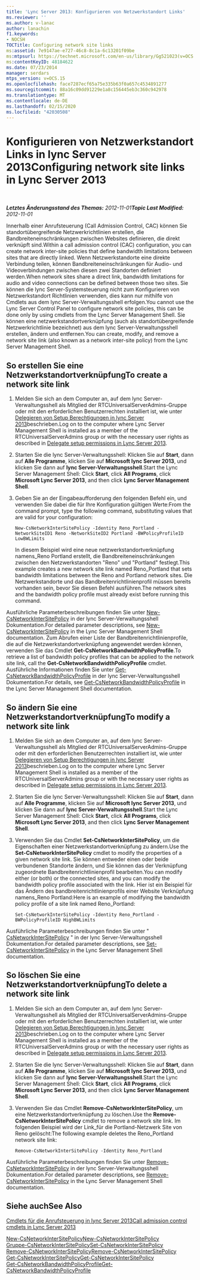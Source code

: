 ```yaml
---
title: 'Lync Server 2013: Konfigurieren von Netzwerkstandort Links'
ms.reviewer: ''
ms.author: v-lanac
author: lanachin
f1.keywords:
- NOCSH
TOCTitle: Configuring network site links
ms:assetid: 7e9147ae-e727-46c8-8c1a-6c13201f09be
ms:mtpsurl: https://technet.microsoft.com/en-us/library/Gg521023(v=OCS.15)
ms:contentKeyID: 48184622
ms.date: 07/23/2014
manager: serdars
mtps_version: v=OCS.15
ms.openlocfilehash: face7287ecf65a75e335b63f0a657c4534891277
ms.sourcegitcommit: 88a16c09dd91229e1a8c156445eb3c360c942978
ms.translationtype: MT
ms.contentlocale: de-DE
ms.lasthandoff: 02/15/2020
ms.locfileid: "42030508"
---
```

<div data-xmlns="http://www.w3.org/1999/xhtml">

<div class="topic" data-xmlns="http://www.w3.org/1999/xhtml" data-msxsl="urn:schemas-microsoft-com:xslt" data-cs="http://msdn.microsoft.com/">

<div data-asp="http://msdn2.microsoft.com/asp">

# <a name="configuring-network-site-links-in-lync-server-2013"></a><span data-ttu-id="b3d2d-102">Konfigurieren von Netzwerkstandort Links in lync Server 2013</span><span class="sxs-lookup"><span data-stu-id="b3d2d-102">Configuring network site links in Lync Server 2013</span></span>

</div>

<div id="mainSection">

<div id="mainBody">

<span> </span>

<span data-ttu-id="b3d2d-103">_**Letztes Änderungsstand des Themas:** 2012-11-01_</span><span class="sxs-lookup"><span data-stu-id="b3d2d-103">_**Topic Last Modified:** 2012-11-01_</span></span>

<span data-ttu-id="b3d2d-104">Innerhalb einer Anrufsteuerung (Call Admission Control, CAC) können Sie standortübergreifende Netzwerkrichtlinien erstellen, die Bandbreiteneinschränkungen zwischen Websites definieren, die direkt verknüpft sind.</span><span class="sxs-lookup"><span data-stu-id="b3d2d-104">Within a call admission control (CAC) configuration, you can create network inter-site policies that define bandwidth limitations between sites that are directly linked.</span></span> <span data-ttu-id="b3d2d-105">Wenn Netzwerkstandorte eine direkte Verbindung teilen, können Bandbreiteneinschränkungen für Audio- und Videoverbindungen zwischen diesen zwei Standorten definiert werden.</span><span class="sxs-lookup"><span data-stu-id="b3d2d-105">When network sites share a direct link, bandwidth limitations for audio and video connections can be defined between those two sites.</span></span> <span data-ttu-id="b3d2d-106">Sie können die lync Server-Systemsteuerung nicht zum Konfigurieren von Netzwerkstandort Richtlinien verwenden, dies kann nur mithilfe von Cmdlets aus dem lync Server-Verwaltungsshell erfolgen.</span><span class="sxs-lookup"><span data-stu-id="b3d2d-106">You cannot use the Lync Server Control Panel to configure network site policies, this can be done only by using cmdlets from the Lync Server Management Shell.</span></span> <span data-ttu-id="b3d2d-107">Sie können eine netzwerkstandortverknüpfung (auch als standortübergreifende Netzwerkrichtlinie bezeichnet) aus dem lync Server-Verwaltungsshell erstellen, ändern und entfernen.</span><span class="sxs-lookup"><span data-stu-id="b3d2d-107">You can create, modify, and remove a network site link (also known as a network inter-site policy) from the Lync Server Management Shell.</span></span>

<div>

## <a name="to-create-a-network-site-link"></a><span data-ttu-id="b3d2d-108">So erstellen Sie eine Netzwerkstandortverknüpfung</span><span class="sxs-lookup"><span data-stu-id="b3d2d-108">To create a network site link</span></span>

1.  <span data-ttu-id="b3d2d-109">Melden Sie sich an dem Computer an, auf dem lync Server-Verwaltungsshell als Mitglied der RTCUniversalServerAdmins-Gruppe oder mit den erforderlichen Benutzerrechten installiert ist, wie unter [Delegieren von Setup Berechtigungen in lync Server 2013](lync-server-2013-delegate-setup-permissions.md)beschrieben.</span><span class="sxs-lookup"><span data-stu-id="b3d2d-109">Log on to the computer where Lync Server Management Shell is installed as a member of the RTCUniversalServerAdmins group or with the necessary user rights as described in [Delegate setup permissions in Lync Server 2013](lync-server-2013-delegate-setup-permissions.md).</span></span>

2.  <span data-ttu-id="b3d2d-110">Starten Sie die lync Server-Verwaltungsshell: Klicken Sie auf **Start**, dann auf **Alle Programme**, klicken Sie auf **Microsoft lync Server 2013**, und klicken Sie dann auf **lync Server-Verwaltungsshell**.</span><span class="sxs-lookup"><span data-stu-id="b3d2d-110">Start the Lync Server Management Shell: Click **Start**, click **All Programs**, click **Microsoft Lync Server 2013**, and then click **Lync Server Management Shell**.</span></span>

3.  <span data-ttu-id="b3d2d-111">Geben Sie an der Eingabeaufforderung den folgenden Befehl ein, und verwenden Sie dabei die für Ihre Konfiguration gültigen Werte:</span><span class="sxs-lookup"><span data-stu-id="b3d2d-111">From the command prompt, type the following command, substituting values that are valid for your configuration:</span></span>
    
        New-CsNetworkInterSitePolicy -Identity Reno_Portland -NetworkSiteID1 Reno -NetworkSiteID2 Portland -BWPolicyProfileID LowBWLimits
    
    <span data-ttu-id="b3d2d-112">In diesem Beispiel wird eine neue netzwerkstandortverknüpfung namens\_Reno Portland erstellt, die Bandbreiteneinschränkungen zwischen den Netzwerkstandorten "Reno" und "Portland" festlegt.</span><span class="sxs-lookup"><span data-stu-id="b3d2d-112">This example creates a new network site link named Reno\_Portland that sets bandwidth limitations between the Reno and Portland network sites.</span></span> <span data-ttu-id="b3d2d-113">Die Netzwerkstandorte und das Bandbreitenrichtlinienprofil müssen bereits vorhanden sein, bevor Sie diesen Befehl ausführen.</span><span class="sxs-lookup"><span data-stu-id="b3d2d-113">The network sites and the bandwidth policy profile must already exist before running this command.</span></span>

<span data-ttu-id="b3d2d-114">Ausführliche Parameterbeschreibungen finden Sie unter [New-CsNetworkInterSitePolicy](https://docs.microsoft.com/powershell/module/skype/New-CsNetworkInterSitePolicy) in der lync Server-Verwaltungsshell Dokumentation.</span><span class="sxs-lookup"><span data-stu-id="b3d2d-114">For detailed parameter descriptions, see [New-CsNetworkInterSitePolicy](https://docs.microsoft.com/powershell/module/skype/New-CsNetworkInterSitePolicy) in the Lync Server Management Shell documentation.</span></span> <span data-ttu-id="b3d2d-115">Zum Abrufen einer Liste der Bandbreitenrichtlinienprofile, die auf die Netzwerkstandortverknüpfung angewendet werden können, verwenden Sie das Cmdlet **Get-CsNetworkBandwidthPolicyProfile**.</span><span class="sxs-lookup"><span data-stu-id="b3d2d-115">To retrieve a list of bandwidth policy profiles that can be applied to the network site link, call the **Get-CsNetworkBandwidthPolicyProfile** cmdlet.</span></span> <span data-ttu-id="b3d2d-116">Ausführliche Informationen finden Sie unter [Get-CsNetworkBandwidthPolicyProfile](https://docs.microsoft.com/powershell/module/skype/Get-CsNetworkBandwidthPolicyProfile) in der lync Server-Verwaltungsshell Dokumentation.</span><span class="sxs-lookup"><span data-stu-id="b3d2d-116">For details, see [Get-CsNetworkBandwidthPolicyProfile](https://docs.microsoft.com/powershell/module/skype/Get-CsNetworkBandwidthPolicyProfile) in the Lync Server Management Shell documentation.</span></span>

</div>

<div>

## <a name="to-modify-a-network-site-link"></a><span data-ttu-id="b3d2d-117">So ändern Sie eine Netzwerkstandortverknüpfung</span><span class="sxs-lookup"><span data-stu-id="b3d2d-117">To modify a network site link</span></span>

1.  <span data-ttu-id="b3d2d-118">Melden Sie sich an dem Computer an, auf dem lync Server-Verwaltungsshell als Mitglied der RTCUniversalServerAdmins-Gruppe oder mit den erforderlichen Benutzerrechten installiert ist, wie unter [Delegieren von Setup Berechtigungen in lync Server 2013](lync-server-2013-delegate-setup-permissions.md)beschrieben.</span><span class="sxs-lookup"><span data-stu-id="b3d2d-118">Log on to the computer where Lync Server Management Shell is installed as a member of the RTCUniversalServerAdmins group or with the necessary user rights as described in [Delegate setup permissions in Lync Server 2013](lync-server-2013-delegate-setup-permissions.md).</span></span>

2.  <span data-ttu-id="b3d2d-119">Starten Sie die lync Server-Verwaltungsshell: Klicken Sie auf **Start**, dann auf **Alle Programme**, klicken Sie auf **Microsoft lync Server 2013**, und klicken Sie dann auf **lync Server-Verwaltungsshell**.</span><span class="sxs-lookup"><span data-stu-id="b3d2d-119">Start the Lync Server Management Shell: Click **Start**, click **All Programs**, click **Microsoft Lync Server 2013**, and then click **Lync Server Management Shell**.</span></span>

3.  <span data-ttu-id="b3d2d-120">Verwenden Sie das Cmdlet **Set-CsNetworkInterSitePolicy**, um die Eigenschaften einer Netzwerkstandortverknüpfung zu ändern.</span><span class="sxs-lookup"><span data-stu-id="b3d2d-120">Use the **Set-CsNetworkInterSitePolicy** cmdlet to modify the properties of a given network site link.</span></span> <span data-ttu-id="b3d2d-121">Sie können entweder einen oder beide verbundenen Standorte ändern, und Sie können das der Verknüpfung zugeordnete Bandbreitenrichtlinienprofil bearbeiten.</span><span class="sxs-lookup"><span data-stu-id="b3d2d-121">You can modify either (or both) or the connected sites, and you can modify the bandwidth policy profile associated with the link.</span></span> <span data-ttu-id="b3d2d-122">Hier ist ein Beispiel für das Ändern des bandbreitenrichtlinienprofils einer Website Verknüpfung namens\_Reno Portland:</span><span class="sxs-lookup"><span data-stu-id="b3d2d-122">Here is an example of modifying the bandwidth policy profile of a site link named Reno\_Portland:</span></span>
    
        Set-CsNetworkInterSitePolicy -Identity Reno_Portland -BWPolicyProfileID HighBWLimits

<span data-ttu-id="b3d2d-123">Ausführliche Parameterbeschreibungen finden Sie unter " [CsNetworkInterSitePolicy](https://docs.microsoft.com/powershell/module/skype/Set-CsNetworkInterSitePolicy) " in der lync Server-Verwaltungsshell Dokumentation.</span><span class="sxs-lookup"><span data-stu-id="b3d2d-123">For detailed parameter descriptions, see [Set-CsNetworkInterSitePolicy](https://docs.microsoft.com/powershell/module/skype/Set-CsNetworkInterSitePolicy) in the Lync Server Management Shell documentation.</span></span>

</div>

<div>

## <a name="to-delete-a-network-site-link"></a><span data-ttu-id="b3d2d-124">So löschen Sie eine Netzwerkstandortverknüpfung</span><span class="sxs-lookup"><span data-stu-id="b3d2d-124">To delete a network site link</span></span>

1.  <span data-ttu-id="b3d2d-125">Melden Sie sich an dem Computer an, auf dem lync Server-Verwaltungsshell als Mitglied der RTCUniversalServerAdmins-Gruppe oder mit den erforderlichen Benutzerrechten installiert ist, wie unter [Delegieren von Setup Berechtigungen in lync Server 2013](lync-server-2013-delegate-setup-permissions.md)beschrieben.</span><span class="sxs-lookup"><span data-stu-id="b3d2d-125">Log on to the computer where Lync Server Management Shell is installed as a member of the RTCUniversalServerAdmins group or with the necessary user rights as described in [Delegate setup permissions in Lync Server 2013](lync-server-2013-delegate-setup-permissions.md).</span></span>

2.  <span data-ttu-id="b3d2d-126">Starten Sie die lync Server-Verwaltungsshell: Klicken Sie auf **Start**, dann auf **Alle Programme**, klicken Sie auf **Microsoft lync Server 2013**, und klicken Sie dann auf **lync Server-Verwaltungsshell**.</span><span class="sxs-lookup"><span data-stu-id="b3d2d-126">Start the Lync Server Management Shell: Click **Start**, click **All Programs**, click **Microsoft Lync Server 2013**, and then click **Lync Server Management Shell**.</span></span>

3.  <span data-ttu-id="b3d2d-127">Verwenden Sie das Cmdlet **Remove-CsNetworkInterSitePolicy**, um eine Netzwerkstandortverknüpfung zu löschen.</span><span class="sxs-lookup"><span data-stu-id="b3d2d-127">Use the **Remove-CsNetworkInterSitePolicy** cmdlet to remove a network site link.</span></span> <span data-ttu-id="b3d2d-128">Im folgenden Beispiel wird der Link\_für die Portland-Netzwerk Site von Reno gelöscht:</span><span class="sxs-lookup"><span data-stu-id="b3d2d-128">The following example deletes the Reno\_Portland network site link:</span></span>
    
        Remove-CsNetworkInterSitePolicy -Identity Reno_Portland

<span data-ttu-id="b3d2d-129">Ausführliche Parameterbeschreibungen finden Sie unter [Remove-CsNetworkInterSitePolicy](https://docs.microsoft.com/powershell/module/skype/Remove-CsNetworkInterSitePolicy) in der lync Server-Verwaltungsshell Dokumentation.</span><span class="sxs-lookup"><span data-stu-id="b3d2d-129">For detailed parameter descriptions, see [Remove-CsNetworkInterSitePolicy](https://docs.microsoft.com/powershell/module/skype/Remove-CsNetworkInterSitePolicy) in the Lync Server Management Shell documentation.</span></span>

</div>

<div>

## <a name="see-also"></a><span data-ttu-id="b3d2d-130">Siehe auch</span><span class="sxs-lookup"><span data-stu-id="b3d2d-130">See Also</span></span>


[<span data-ttu-id="b3d2d-131">Cmdlets für die Anrufsteuerung in lync Server 2013</span><span class="sxs-lookup"><span data-stu-id="b3d2d-131">Call admission control cmdlets in Lync Server 2013</span></span>](https://docs.microsoft.com/powershell/module/skype/)  


[<span data-ttu-id="b3d2d-132">New-CsNetworkInterSitePolicy</span><span class="sxs-lookup"><span data-stu-id="b3d2d-132">New-CsNetworkInterSitePolicy</span></span>](https://docs.microsoft.com/powershell/module/skype/New-CsNetworkInterSitePolicy)  
[<span data-ttu-id="b3d2d-133">Gruppe-CsNetworkInterSitePolicy</span><span class="sxs-lookup"><span data-stu-id="b3d2d-133">Set-CsNetworkInterSitePolicy</span></span>](https://docs.microsoft.com/powershell/module/skype/Set-CsNetworkInterSitePolicy)  
[<span data-ttu-id="b3d2d-134">Remove-CsNetworkInterSitePolicy</span><span class="sxs-lookup"><span data-stu-id="b3d2d-134">Remove-CsNetworkInterSitePolicy</span></span>](https://docs.microsoft.com/powershell/module/skype/Remove-CsNetworkInterSitePolicy)  
[<span data-ttu-id="b3d2d-135">Get-CsNetworkInterSitePolicy</span><span class="sxs-lookup"><span data-stu-id="b3d2d-135">Get-CsNetworkInterSitePolicy</span></span>](https://docs.microsoft.com/powershell/module/skype/Get-CsNetworkInterSitePolicy)  
[<span data-ttu-id="b3d2d-136">Get-CsNetworkBandwidthPolicyProfile</span><span class="sxs-lookup"><span data-stu-id="b3d2d-136">Get-CsNetworkBandwidthPolicyProfile</span></span>](https://docs.microsoft.com/powershell/module/skype/Get-CsNetworkBandwidthPolicyProfile)  
  

</div>

</div>

<span> </span>

</div>

</div>

</div>

